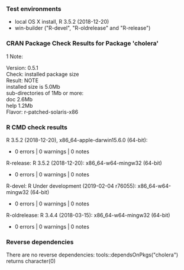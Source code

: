 ### Test environments

* local OS X install, R 3.5.2 (2018-12-20)
* win-builder ("R-devel", "R-oldrelease" and "R-release")


### CRAN Package Check Results for Package 'cholera'

1 Note:

Version: 0.5.1   
Check: installed package size   
Result: NOTE   
     installed size is 5.0Mb   
     sub-directories of 1Mb or more:   
     doc 2.6Mb   
     help 1.2Mb   
Flavor: r-patched-solaris-x86


### R CMD check results

R 3.5.2 (2018-12-20), x86_64-apple-darwin15.6.0 (64-bit):

* 0 errors | 0 warnings | 0 notes


R-release: R 3.5.2 (2018-12-20): x86_64-w64-mingw32 (64-bit)

* 0 errors | 0 warnings | 0 notes


R-devel: R Under development (2019-02-04 r76055): x86_64-w64-mingw32 (64-bit)

* 0 errors | 0 warnings | 0 notes


R-oldrelease: R 3.4.4 (2018-03-15): x86_64-w64-mingw32 (64-bit)

* 0 errors | 0 warnings | 0 notes


### Reverse dependencies

There are no reverse dependencies:
  tools::dependsOnPkgs("cholera") returns character(0)
